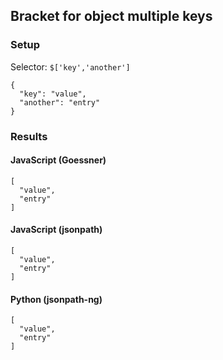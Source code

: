 ## Bracket for object multiple keys

### Setup
Selector: `$['key','another']`

    {
      "key": "value",
      "another": "entry"
    }

### Results
#### JavaScript (Goessner)

    [
      "value", 
      "entry"
    ]

#### JavaScript (jsonpath)

    [
      "value", 
      "entry"
    ]

#### Python (jsonpath-ng)

    [
      "value", 
      "entry"
    ]

